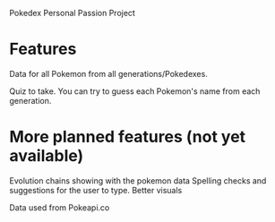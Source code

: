 Pokedex Personal Passion Project

# Features
Data for all Pokemon from all generations/Pokedexes.

Quiz to take. You can try to guess each Pokemon's name from each generation.

# More planned features (not yet available)
Evolution chains showing with the pokemon data
Spelling checks and suggestions for the user to type.
Better visuals

Data used from Pokeapi.co
